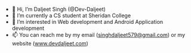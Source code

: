- 👋 Hi, I’m Daljeet Singh (@Dev-Daljeet)
- 🌱 I’m currently a CS student at Sheridan College
- 👀 I’m interested in Web development and Android Application development
- 📫 You can reach me by my email (singhdaljeet579@gmail.com) or my website (www.devdaljeet.com)


